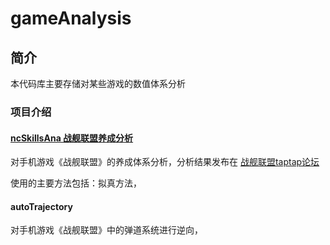 # gameAnalysis
## 简介

本代码库主要存储对某些游戏的数值体系分析


### 项目介绍

#### [ncSkillsAna 战舰联盟养成分析](https://github.com/Qiyuan-Yang/gameAnalysis/tree/master/%E6%88%98%E8%88%B0%E8%81%94%E7%9B%9F-%E5%85%BB%E6%88%90%E5%88%86%E6%9E%90)
对手机游戏《战舰联盟》的养成体系分析，分析结果发布在 [战舰联盟taptap论坛](https://www.taptap.com/topic/13567446)

使用的主要方法包括：拟真方法，

#### autoTrajectory
对手机游戏《战舰联盟》中的弹道系统进行逆向，

